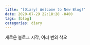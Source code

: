 ```yaml
---
title: "[Diary] Welcome to New Blog!"
date: 2020-07-29 22:18:28 -0400
tags: [blog]
categories: diary
---
```


새로운 블로그 시작, 여러 번의 착오
